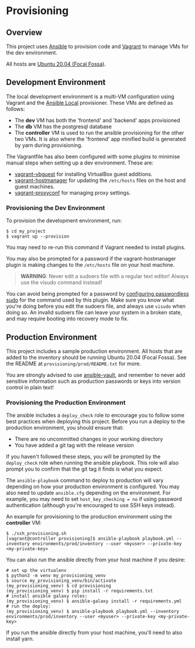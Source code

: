 # Provisioning

## Overview

This project uses [Ansible](https://docs.ansible.com/ansible/latest/index.html)
to provision code and [Vagrant](https://www.vagrantup.com) to manage VMs for
the dev environment.

All hosts are [Ubuntu 20.04 (Focal Fossa)](https://releases.ubuntu.com/20.04/).

## Development Environment

The local development environment is a multi-VM configuration using Vagrant and the
[Ansible Local](https://www.vagrantup.com/docs/provisioning/ansible_local.html)
provisioner. These VMs are defined as follows:

* The **dev** VM has both the 'frontend' and 'backend' apps provisioned
* The **db** VM has the postgresql database
* The **controller** VM is used to run the ansible provisioning for the other
  two VMs. It is also where the 'frontend' app minified build is generated by
  yarn during provisioning.
  
The Vagrantfile has also been configured with some plugins to minimise manual
steps when setting up a dev environment. These are:
  
  * [vagrant-vbguest](https://github.com/dotless-de/vagrant-vbguest) for installing VirtualBox guest additions.
  * [vagrant-hostmanager](https://github.com/devopsgroup-io/vagrant-hostmanager) for updating the `/etc/hosts` files on the host
    and guest machines.
  * [vagrant-proxyconf](https://github.com/tmatilai/vagrant-proxyconf) for managing proxy settings.
  
### Provisioning the Dev Environment

To provision the development environment, run:
```
$ cd my_project
$ vagrant up --provision
```

You may need to re-run this command if Vagrant needed to install plugins.

You may also be prompted for a password if the vagrant-hostmanager plugin is
making changes to the `/etc/hosts` file on your host machine.

> **WARNING**: Never edit a sudoers file with a regular text editor!  Always use the visudo command instead!

You can avoid being prompted for a password by 
[configuring passwordless sudo](https://github.com/devopsgroup-io/vagrant-hostmanager#passwordless-sudo)
for the command used by this plugin. Make sure you know what you're doing before
you edit the sudoers file, and always use `visudo` when doing so. An invalid
sudoers file can leave your system in a broken state, and may require booting
into recovery mode to fix.

## Production Environment

This project includes a sample production environment. All hosts that are added
to the inventory should be running Ubuntu 20.04 (Focal Fossa). See the README at
`provisioning/prod/README.txt` for more.

You are strongly advised to use [ansible-vault](https://docs.ansible.com/ansible/latest/user_guide/vault.html),
and remember to never add sensitive information such as production passwords or
keys into version control in plain text!
  
### Provisioning the Production Environment

The ansible includes a `deploy_check` role to encourage you to follow some best
practices when deploying this project. Before you run a deploy to the production
environment, you should ensure that:

* There are no uncommitted changes in your working directory
* You have added a git tag with the release version

If you haven't followed these steps, you will be prompted by the `deploy_check`
role when running the ansible playbook. This role will also prompt you to
confirm that the git tag it finds is what you expect.

The `ansible-playbook` command to deploy to production will vary depending on
how your production environment is configured. You may also need to update
`ansible.cfg` depending on the environment. For example, you may need to set
`host_key_checking = no` if using password authentication (although you're 
encouraged to use SSH keys instead).

An example for provisioning to the production environment using the
**controller** VM:

```
$ ./ssh_provisioning.sh
[vagrant@controller provisioning]$ ansible-playbook playbook.yml --inventory environments/prod/inventory --user <myuser> --private-key <my-private-key>
```

You can also run the ansible directly from your host machine if you desire:

```
# set up the virtualenv
$ python3 -m venv my_provisioning_venv
$ source my_provisioning_venv/bin/activate
(my_provisioning_venv) $ cd provisioning
(my_provisioning_venv) $ pip install -r requirements.txt
# install ansible galaxy roles:
(my_provisioning_venv) $ ansible-galaxy install -r requirements.yml
# run the deploy:
(my_provisioning_venv) $ ansible-playbook playbook.yml --inventory environments/prod/inventory --user <myuser> --private-key <my-private-key>
```

If you run the ansible directly from your host machine, you'll need to also install yarn.
